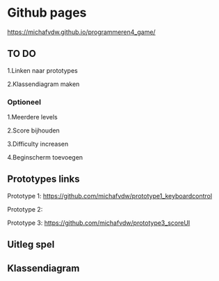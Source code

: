 # Github pages

https://michafvdw.github.io/programmeren4_game/

## TO DO

1.Linken naar prototypes

2.Klassendiagram maken 

### Optioneel

1.Meerdere levels 

2.Score bijhouden 

3.Difficulty increasen 

4.Beginscherm toevoegen

## Prototypes links 

Prototype 1: https://github.com/michafvdw/prototype1_keyboardcontrol

Prototype 2: 

Prototype 3: https://github.com/michafvdw/prototype3_scoreUI

##  Uitleg spel 

## Klassendiagram
